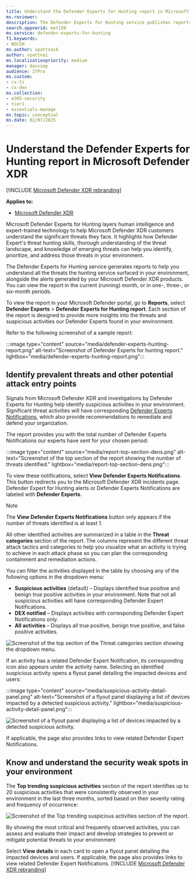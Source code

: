 ```yaml
---
title: Understand the Defender Experts for Hunting report in Microsoft Defender XDR
ms.reviewer: 
description: The Defender Experts for Hunting service publishes reports to help you understand all the threats the hunting service surfaced in your environment
search.appverid: met150
ms.service: defender-experts-for-hunting
f1.keywords:
- NOCSH
ms.author: vpattnaik
author: vpattnai
ms.localizationpriority: medium
manager: dansimp
audience: ITPro
ms.custom: 
- cx-ti
- cx-dex
ms.collection: 
- m365-security 
- tier1
- essentials-manage
ms.topic: conceptual
ms.date: 02/07/2025
---
```


# Understand the Defender Experts for Hunting report in Microsoft Defender XDR

[!INCLUDE [Microsoft Defender XDR rebranding](../includes/microsoft-defender.md)]

**Applies to:**

- [Microsoft Defender XDR](microsoft-365-defender.md)

Microsoft Defender Experts for Hunting layers human intelligence and expert-trained technology to help Microsoft Defender XDR customers understand the significant threats they face. It highlights how Defender Expert's threat hunting skills, thorough understanding of the threat landscape, and knowledge of emerging threats can help you identify, prioritize, and address those threats in your environment.

The Defender Experts for Hunting service generates reports to help you understand all the threats the hunting service surfaced in your environment, alongside the alerts generated by your Microsoft Defender XDR products. You can view the report in the current (running) month, or in one-, three-, or six-month periods.

To view the report in your Microsoft Defender portal, go to **Reports**, select **Defender Experts** > **Defender Experts for Hunting report**. Each section of the report is designed to provide more insights into the threats and suspicious activities our Defender Experts found in your environment. 

Refer to the following screenshot of a sample report:

:::image type="content" source="media/defender-experts-hunting-report.png" alt-text="Screenshot of Defender Experts for hunting report." lightbox="media/defender-experts-hunting-report.png":::

## Identify prevalent threats and other potential attack entry points

Signals from Microsoft Defender XDR and investigations by Defender Experts for Hunting help identify suspicious activities in your environment. Significant threat activities will have corresponding [Defender Experts Notifications](onboarding-defender-experts-for-hunting.md#receive-defender-experts-notifications), which also provide recommendations to remediate and defend your organization. 

The report provides you with the total number of Defender Experts Notifications our experts have sent for your chosen period: 

:::image type="content" source="media/report-top-section-dens.png" alt-text="Screenshot of the top section of the report showing the number of threats identified." lightbox="media/report-top-section-dens.png":::

To view these notifications, select **View Defender Experts Notifications**. This button redirects you to the Microsoft Defender XDR incidents page. Defender Expert for Hunting alerts or Defender Experts Notifications are labeled with **Defender Experts**.

> [!NOTE]
> The **View Defender Experts Notifications** button only appears if the number of threats identified is at least 1.

All other identified activities are summarized in a table in the **Threat categories** section of the report. The columns represent the different threat attack tactics and categories to help you visualize what an activity is trying to achieve in each attack phase so you can plan the corresponding containment and remediation actions.

You can filter the activities displayed in the table by choosing any of the following options in the dropdown menu:

- **Suspicious activities** (default) – Displays identified true positive and benign true positive activities in your environment. Note that not all suspicious activities will have corresponding Defender Expert Notifications.
- **DEX notified** – Displays activities with corresponding Defender Expert Notifications only.
- **All activities** – Displays all true positive, benign true positive, and false positive activities.  

![Screenshot of the top section of the Threat categories section showing the dropdown menu.](/defender/media/defender-experts/threat-categories-filter.png)

If an activity has a related Defender Expert Notification, its corresponding icon also appears under the activity name.
Selecting an identified suspicious activity opens a flyout panel detailing the impacted devices and users: 

:::image type="content" source="media/suspicious-activity-detail-panel.png" alt-text="Screenshot of a flyout panel displaying a list of devices impacted by a detected suspicious activity." lightbox="media/suspicious-activity-detail-panel.png":::

![Screenshot of a flyout panel displaying a list of devices impacted by a detected suspicious activity.](/defender/media/defender-experts/suspicious-activity-detail-panel.png)

If applicable, the page also provides links to view related Defender Expert Notifications.

## Know and understand the security weak spots in your environment

The **Top trending suspicious activities** section of the report identifies up to 20 suspicious activities that were consistently observed in your environment in the last three months, sorted based on their severity rating and frequency of occurrence:

![Screenshot of the Top trending suspicious activities section of the report.](/defender/media/defender-experts/top-trending-suspicious-activities.png)

By showing the most critical and frequently observed activities, you can assess and evaluate their impact and develop strategies to prevent or mitigate potential threats to your environment

Select **View details** in each card to open a flyout panel detailing the impacted devices and users. If applicable, the page also provides links to view related Defender Expert Notifications.
[!INCLUDE [Microsoft Defender XDR rebranding](../includes/defender-m3d-techcommunity.md)]
